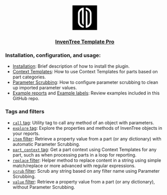 <p align="center"><img src="images/InvenTree Template Pro Logo.png" alt="InvenTree Template Pro
Logo" width="80px"></p>

<h3 align="center">

[InvenTree Template Pro](README.md)

</h3>


### Installation, configuration, and usage:

- [Installation](installation.md): Brief description of how to install the plugin.
- [Context Templates](context-templates.md): How to use Context Templates for parts based on part categories.
- [Parameter Scrubbing](parameter-scrubbing.md): How to configure parameter scrubbing to clean up imported parameter values.
- [Example reports](../inventree_template_pro/examples/reports) and [Example labels](../inventree_template_pro/examples/labels): Review examples included in this GitHub repo.

### Tags and filters

- [`call` tag](tags/call.md): Utility tag to call any method of an object with parameters.
- [`explore` tag](tags/explore.md): Explore the properties and methods of InvenTree objects in your reports.
- [`item` filter](filters/item.md): Retrieve a property value from a part (or any dictionary) with automatic Parameter Scrubbing.
- [`part_context` tag](tags/part-context.md): Get a part context using Context Templates for any part, such as when
  processing parts in a loop for reporting.
- [`replace` filter](filters/replace.md): Helper method to replace content in a string using simple match/replace or
  more advanced with regular expressions.
- [`scrub` filter](filters/scrub.md): Scrub any string based on any filter name using Parameter Scrubbing.
- [`value` filter](filters/value.md): Retrieve a property value from a part (or any dictionary), without Parameter Scrubbing.